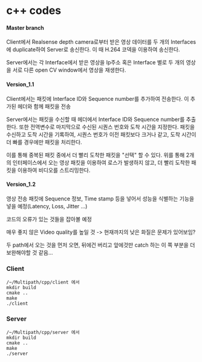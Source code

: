 # c++ codes
#### Master branch

Client에서 Realsense depth camera로부터 받은 영상 데이터를 두 개의 Interfaces에 duplicate하여 Server로 송신한다. 이 때 H.264 코덱을 이용하여 송신한다.

Server에서는 각 Interface에서 받은 영상을 Ip주소 혹은 Interface 별로 두 개의 영상을 서로 다른 open CV window에서 영상을 재생한다.

#### Version_1.1

Client에서는 패킷에 Interface ID와 Sequence number를 추가하여 전송한다. 이 추가된 헤더와 함께 패킷을 전송

Server에서는 패킷을 수신할 때 헤더에서 Interface ID와 Sequence number를 추출한다. 또한 전역변수로 마지막으로 수신된 시퀀스 번호와 도착 시간을 지정한다. 패킷을 수신하고 도착 시간을 기록하여, 시퀀스 번호가 이전 패킷보다 크거나 같고, 도착 시간이 
더 빠를 경우에만 패킷을 처리한다. 

이를 통해 중복된 패킷 중에서 더 빨리 도착한 패킷을 "선택" 할 수 있다.
위를 통해 2개의 인터페이스에서 오는 영상 패킷을 이용하여 로스가 발생하지 않고, 더 빨리 도착한 패킷을 이용하여 비디오를 스트리밍한다.

#### Version_1.2

영상 전송 패킷에 Sequence 정보, Time stamp 등을 넣어서 성능을 식별하는 기능을 넣을 예정(Latency, Loss, Jitter ...)

코드의 오류가 있는 것들을 잡아볼 예정

매우 좋지 않은 Video quality를 높일 것 -> 현재까지의 낮은 화질은 문제가 있어보임?

두 path에서 오는 것을 먼저 오면, 뒤에건 버리고 앞에것만 catch 하는 이 쪽 부분을 더 보완해야할 것 같음...


### Client
```
/~/Multipath/cpp/client 에서
mkdir build
cmake ..
make
./client
```

### Server
```
/~/Multipath/cpp/server 에서
mkdir build
cmake ..
make
./server
```